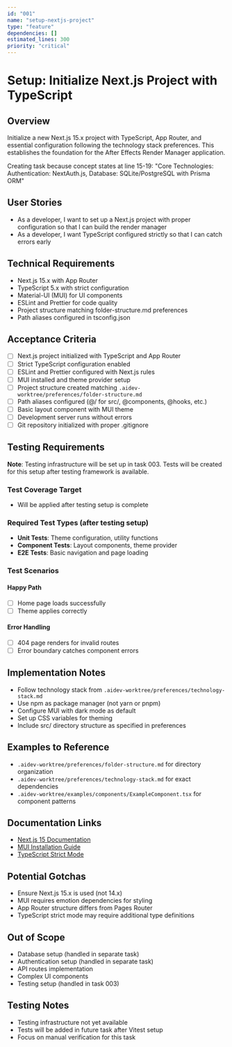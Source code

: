```yaml
---
id: "001"
name: "setup-nextjs-project"
type: "feature"
dependencies: []
estimated_lines: 300
priority: "critical"
---
```


# Setup: Initialize Next.js Project with TypeScript

## Overview
Initialize a new Next.js 15.x project with TypeScript, App Router, and essential configuration following the technology stack preferences. This establishes the foundation for the After Effects Render Manager application.

Creating task because concept states at line 15-19: "Core Technologies: Authentication: NextAuth.js, Database: SQLite/PostgreSQL with Prisma ORM"

## User Stories
- As a developer, I want to set up a Next.js project with proper configuration so that I can build the render manager
- As a developer, I want TypeScript configured strictly so that I can catch errors early

## Technical Requirements
- Next.js 15.x with App Router
- TypeScript 5.x with strict configuration
- Material-UI (MUI) for UI components
- ESLint and Prettier for code quality
- Project structure matching folder-structure.md preferences
- Path aliases configured in tsconfig.json

## Acceptance Criteria
- [ ] Next.js project initialized with TypeScript and App Router
- [ ] Strict TypeScript configuration enabled
- [ ] ESLint and Prettier configured with Next.js rules
- [ ] MUI installed and theme provider setup
- [ ] Project structure created matching `.aidev-worktree/preferences/folder-structure.md`
- [ ] Path aliases configured (@/ for src/, @components, @hooks, etc.)
- [ ] Basic layout component with MUI theme
- [ ] Development server runs without errors
- [ ] Git repository initialized with proper .gitignore

## Testing Requirements

**Note**: Testing infrastructure will be set up in task 003. Tests will be created for this setup after testing framework is available.

### Test Coverage Target
- Will be applied after testing setup is complete

### Required Test Types (after testing setup)
- **Unit Tests**: Theme configuration, utility functions
- **Component Tests**: Layout components, theme provider
- **E2E Tests**: Basic navigation and page loading

### Test Scenarios
#### Happy Path
- [ ] Home page loads successfully
- [ ] Theme applies correctly

#### Error Handling
- [ ] 404 page renders for invalid routes
- [ ] Error boundary catches component errors

## Implementation Notes
- Follow technology stack from `.aidev-worktree/preferences/technology-stack.md`
- Use npm as package manager (not yarn or pnpm)
- Configure MUI with dark mode as default
- Set up CSS variables for theming
- Include src/ directory structure as specified in preferences

## Examples to Reference
- `.aidev-worktree/preferences/folder-structure.md` for directory organization
- `.aidev-worktree/preferences/technology-stack.md` for exact dependencies
- `.aidev-worktree/examples/components/ExampleComponent.tsx` for component patterns

## Documentation Links
- [Next.js 15 Documentation](https://nextjs.org/docs)
- [MUI Installation Guide](https://mui.com/material-ui/getting-started/installation/)
- [TypeScript Strict Mode](https://www.typescriptlang.org/tsconfig#strict)

## Potential Gotchas
- Ensure Next.js 15.x is used (not 14.x)
- MUI requires emotion dependencies for styling
- App Router structure differs from Pages Router
- TypeScript strict mode may require additional type definitions

## Out of Scope
- Database setup (handled in separate task)
- Authentication setup (handled in separate task)
- API routes implementation
- Complex UI components
- Testing setup (handled in task 003)

## Testing Notes
- Testing infrastructure not yet available
- Tests will be added in future task after Vitest setup
- Focus on manual verification for this task
